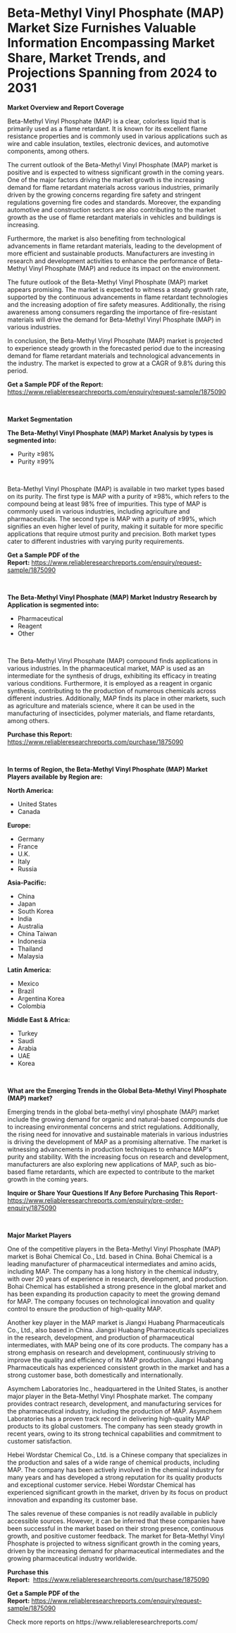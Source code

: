 <p><h1>Beta-Methyl Vinyl Phosphate (MAP) Market Size Furnishes Valuable Information Encompassing Market Share, Market Trends, and Projections Spanning from 2024 to 2031</h1></p><p><strong>Market Overview and Report Coverage</strong></p>
<p><p>Beta-Methyl Vinyl Phosphate (MAP) is a clear, colorless liquid that is primarily used as a flame retardant. It is known for its excellent flame resistance properties and is commonly used in various applications such as wire and cable insulation, textiles, electronic devices, and automotive components, among others.</p><p>The current outlook of the Beta-Methyl Vinyl Phosphate (MAP) market is positive and is expected to witness significant growth in the coming years. One of the major factors driving the market growth is the increasing demand for flame retardant materials across various industries, primarily driven by the growing concerns regarding fire safety and stringent regulations governing fire codes and standards. Moreover, the expanding automotive and construction sectors are also contributing to the market growth as the use of flame retardant materials in vehicles and buildings is increasing.</p><p>Furthermore, the market is also benefiting from technological advancements in flame retardant materials, leading to the development of more efficient and sustainable products. Manufacturers are investing in research and development activities to enhance the performance of Beta-Methyl Vinyl Phosphate (MAP) and reduce its impact on the environment.</p><p>The future outlook of the Beta-Methyl Vinyl Phosphate (MAP) market appears promising. The market is expected to witness a steady growth rate, supported by the continuous advancements in flame retardant technologies and the increasing adoption of fire safety measures. Additionally, the rising awareness among consumers regarding the importance of fire-resistant materials will drive the demand for Beta-Methyl Vinyl Phosphate (MAP) in various industries.</p><p>In conclusion, the Beta-Methyl Vinyl Phosphate (MAP) market is projected to experience steady growth in the forecasted period due to the increasing demand for flame retardant materials and technological advancements in the industry. The market is expected to grow at a CAGR of 9.8% during this period.</p></p>
<p><strong>Get a Sample PDF of the Report:</strong> <a href="https://www.reliableresearchreports.com/enquiry/request-sample/1875090">https://www.reliableresearchreports.com/enquiry/request-sample/1875090</a></p>
<p>&nbsp;</p>
<p><strong>Market Segmentation</strong></p>
<p><strong>The Beta-Methyl Vinyl Phosphate (MAP) Market Analysis by types is segmented into:</strong></p>
<p><ul><li>Purity ≥98%</li><li>Purity ≥99%</li></ul></p>
<p>&nbsp;</p>
<p><p>Beta-Methyl Vinyl Phosphate (MAP) is available in two market types based on its purity. The first type is MAP with a purity of ≥98%, which refers to the compound being at least 98% free of impurities. This type of MAP is commonly used in various industries, including agriculture and pharmaceuticals. The second type is MAP with a purity of ≥99%, which signifies an even higher level of purity, making it suitable for more specific applications that require utmost purity and precision. Both market types cater to different industries with varying purity requirements.</p></p>
<p><strong>Get a Sample PDF of the Report:</strong>&nbsp;<a href="https://www.reliableresearchreports.com/enquiry/request-sample/1875090">https://www.reliableresearchreports.com/enquiry/request-sample/1875090</a></p>
<p>&nbsp;</p>
<p><strong>The Beta-Methyl Vinyl Phosphate (MAP) Market Industry Research by Application is segmented into:</strong></p>
<p><ul><li>Pharmaceutical</li><li>Reagent</li><li>Other</li></ul></p>
<p>&nbsp;</p>
<p><p>The Beta-Methyl Vinyl Phosphate (MAP) compound finds applications in various industries. In the pharmaceutical market, MAP is used as an intermediate for the synthesis of drugs, exhibiting its efficacy in treating various conditions. Furthermore, it is employed as a reagent in organic synthesis, contributing to the production of numerous chemicals across different industries. Additionally, MAP finds its place in other markets, such as agriculture and materials science, where it can be used in the manufacturing of insecticides, polymer materials, and flame retardants, among others.</p></p>
<p><strong>Purchase this Report:</strong>&nbsp; <a href="https://www.reliableresearchreports.com/purchase/1875090">https://www.reliableresearchreports.com/purchase/1875090</a></p>
<p>&nbsp;</p>
<p><strong>In terms of Region, the Beta-Methyl Vinyl Phosphate (MAP) Market Players available by Region are:</strong></p>
<p>
    <p> <strong> North America: </strong>
        <ul>
            <li>United States</li>
            <li>Canada</li>
        </ul>
        </p> 
    <p> <strong> Europe: </strong>
        <ul>
            <li>Germany</li>
            <li>France</li>
            <li>U.K.</li>
            <li>Italy</li>
            <li>Russia</li>
        </ul>
        </p> 
    <p> <strong> Asia-Pacific: </strong>
        <ul>
            <li>China</li>
            <li>Japan</li>
            <li>South Korea</li>
            <li>India</li>
            <li>Australia</li>
            <li>China Taiwan</li>
            <li>Indonesia</li>
            <li>Thailand</li>
            <li>Malaysia</li>
        </ul>
        </p> 
    <p> <strong> Latin America: </strong>
        <ul>
            <li>Mexico</li>
            <li>Brazil</li>
            <li>Argentina Korea</li>
            <li>Colombia</li>
        </ul>
        </p> 
    <p> <strong> Middle East & Africa: </strong>
        <ul>
            <li>Turkey</li>
            <li>Saudi</li>
            <li>Arabia</li>
            <li>UAE</li>
            <li>Korea</li>
        </ul>
    </p>
    </p>
<p>&nbsp;</p>
<p><strong>What are the Emerging Trends in the Global Beta-Methyl Vinyl Phosphate (MAP) market?</strong></p>
<p><p>Emerging trends in the global beta-methyl vinyl phosphate (MAP) market include the growing demand for organic and natural-based compounds due to increasing environmental concerns and strict regulations. Additionally, the rising need for innovative and sustainable materials in various industries is driving the development of MAP as a promising alternative. The market is witnessing advancements in production techniques to enhance MAP's purity and stability. With the increasing focus on research and development, manufacturers are also exploring new applications of MAP, such as bio-based flame retardants, which are expected to contribute to the market growth in the coming years.</p></p>
<p><strong>Inquire or Share Your Questions If Any Before Purchasing This Report</strong>- <a href="https://www.reliableresearchreports.com/enquiry/pre-order-enquiry/1875090">https://www.reliableresearchreports.com/enquiry/pre-order-enquiry/1875090</a></p>
<p>&nbsp;</p>
<p><strong>Major Market Players</strong></p>
<p><p>One of the competitive players in the Beta-Methyl Vinyl Phosphate (MAP) market is Bohai Chemical Co., Ltd. based in China. Bohai Chemical is a leading manufacturer of pharmaceutical intermediates and amino acids, including MAP. The company has a long history in the chemical industry, with over 20 years of experience in research, development, and production. Bohai Chemical has established a strong presence in the global market and has been expanding its production capacity to meet the growing demand for MAP. The company focuses on technological innovation and quality control to ensure the production of high-quality MAP.</p><p>Another key player in the MAP market is Jiangxi Huabang Pharmaceuticals Co., Ltd., also based in China. Jiangxi Huabang Pharmaceuticals specializes in the research, development, and production of pharmaceutical intermediates, with MAP being one of its core products. The company has a strong emphasis on research and development, continuously striving to improve the quality and efficiency of its MAP production. Jiangxi Huabang Pharmaceuticals has experienced consistent growth in the market and has a strong customer base, both domestically and internationally.</p><p>Asymchem Laboratories Inc., headquartered in the United States, is another major player in the Beta-Methyl Vinyl Phosphate market. The company provides contract research, development, and manufacturing services for the pharmaceutical industry, including the production of MAP. Asymchem Laboratories has a proven track record in delivering high-quality MAP products to its global customers. The company has seen steady growth in recent years, owing to its strong technical capabilities and commitment to customer satisfaction.</p><p>Hebei Wordstar Chemical Co., Ltd. is a Chinese company that specializes in the production and sales of a wide range of chemical products, including MAP. The company has been actively involved in the chemical industry for many years and has developed a strong reputation for its quality products and exceptional customer service. Hebei Wordstar Chemical has experienced significant growth in the market, driven by its focus on product innovation and expanding its customer base.</p><p>The sales revenue of these companies is not readily available in publicly accessible sources. However, it can be inferred that these companies have been successful in the market based on their strong presence, continuous growth, and positive customer feedback. The market for Beta-Methyl Vinyl Phosphate is projected to witness significant growth in the coming years, driven by the increasing demand for pharmaceutical intermediates and the growing pharmaceutical industry worldwide.</p></p>
<p><strong>Purchase this Report:</strong>&nbsp;&nbsp;<a href="https://www.reliableresearchreports.com/purchase/1875090">https://www.reliableresearchreports.com/purchase/1875090</a></p>
<p></p>
<p><strong>Get a Sample PDF of the Report:</strong>&nbsp;<a href="https://www.reliableresearchreports.com/enquiry/request-sample/1875090">https://www.reliableresearchreports.com/enquiry/request-sample/1875090</a></p>
<p>Check more reports on https://www.reliableresearchreports.com/</p>